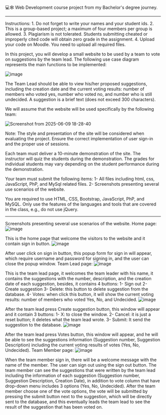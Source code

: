 💻🕸️ Web Development course project from my Bachelor's degree journey.

----
Instructions:
    1. Do not forget to write your names and your student ids.
    2. This is a group-based project; a maximum of four members per group is allowed. 
    3. Plagiarism is not tolerated. Students submitting cheated or improperly cited code will obtain zero grade in the assignment.
    4. Upload your code on Moodle. You need to upload all required files.

In this project, you will develop a small website to be used by a team to vote on suggestions by the team lead. The following use case diagram represents the main functions to be implemented:

![image](https://github.com/user-attachments/assets/ef51378d-a1d8-457d-a019-dd315a55e1f8)


The Team Lead should be able to view his/her proposed suggestions, including the creation date and the current voting results: number of members who voted yes, number who voted no, and number who is still undecided. A suggestion is a brief text (does not exceed 300 characters).

We will assume that the website will be used specifically by the following team:

![Screenshot from 2025-06-09 18-28-40](https://github.com/user-attachments/assets/b8194a52-125f-4d55-a9e2-343dd84ea3ce)

Note: The style and presentation of the site will be considered when evaluating the project. Ensure the correct implementation of user sign-in and the proper use of sessions.

Each team must deliver a 10-minute demonstration of the site. The instructor will quiz the students during the demonstration. The grades for individual students may vary depending on the student performance during the demonstration.

Your team must submit the following items:
1-	All files including html, css, JavaScript, PhP, and MySql related files.
2-	Screenshots presenting several use scenarios of the website.

You are required to use HTML, CSS, Bootstrap, JavaScript, PhP, and MySQL. Only use the features of the languages and tools that are covered in the class, e.g., do not use jQuery. 

----

Screenshots presenting several use scenarios of the website.
Home page:
![image](https://github.com/user-attachments/assets/caa51e1e-52ae-43e6-872f-7ecd7d26b631)

This is the home page that welcome the visitors to the website and it contain sign in button.
![image](https://github.com/user-attachments/assets/e659216f-4d86-4189-8fa0-aa364d768b12)


After user click on sign in button, this popup form for sign in will appear, which require username and password for signing in, and the user can close the popup window.
Team Lead page:
![image](https://github.com/user-attachments/assets/e5becb77-08c1-45b1-aa7b-b9772a9595f8)


This is the team lead page, it welcomes the team leader with his name, it contains the suggestions with the number, description, and the creation date of each suggestion, besides, it contains 4 buttons:
    1- Sign out
    2- Create suggestion
    3- Delete: this button to delete suggestion from the database.
    4- Votes: when click this button, it will show the current voting results: number of members who voted Yes, No, and Undecided.
![image](https://github.com/user-attachments/assets/2c071b86-a100-4989-b4c2-75e64d7c3191)


After the team lead press Create suggestion button, this window will appear and it contain 3 buttons:
    1-  X: to close the window.
    2- Cancel: it is just a reset button; it deletes what the team lead wrote.
    3- Submit: It send the suggestion to the database.
![image](https://github.com/user-attachments/assets/d7d8eab3-a5d8-43e2-be24-1bc331b5be72)


After the team lead press Votes button, this window will appear, and he will be able to see the suggestions information (Suggestion number, Suggestion Description) including the current voting results of votes (Yes, No, Undecided).
Team Member page:
![image](https://github.com/user-attachments/assets/c94d0c4e-6aef-419c-b1fd-b6500779bdee)


When the team member sign in, there will be a welcome message with the name of the member. The user can sign out using the sign out button. The team member can see the suggestions that were written by the team lead including the information of each suggestion (Suggestion number, Suggestion Description, Creation Date), in addition to vote column that have drop-down menu includes 3 options (Yes, No, Undecided).
After the team member choose one of the vote options, the vote will be submitted by pressing the submit button next to the suggestion, which will be directly sent to the database, and this eventually leads the team lead to see the result of the suggestion that has been voted on.
